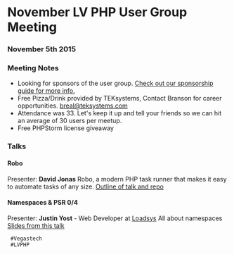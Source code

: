 <!--
'Justin Yost', 'David Jonas', 'Robo', 'Namespaces & PSR 0/4'
-->
# November LV PHP User Group Meeting

### November 5th 2015

### Meeting Notes
* Looking for sponsors of the user group. [Check out our sponsorship guide for more info.](http://lvphp.org/media/PHPSponsorGudie.pdf)
* Free Pizza/Drink provided by TEKsystems, Contact Branson for career opportunities. breal@teksystems.com
* Attendance was 33. Let's keep it up and tell your friends so we can hit an average of 30 users per meetup.
* Free PHPStorm license giveaway

### Talks

#### Robo
Presenter: **David Jonas**
Robo, a modern PHP task runner that makes it easy to automate tasks of any size.
[Outline of talk and repo](https://github.com/davidrjonas/robo-intro)

#### Namespaces & PSR 0/4
Presenter: **Justin Yost** - Web Developer at [Loadsys](https://www.loadsys.com/)
All about namespaces
[Slides from this talk](https://speakerdeck.com/jtyost2/psr-0-and-psr-4)

```
 #Vegastech
 #LVPHP
```